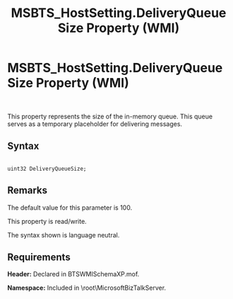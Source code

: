 ﻿---
title: MSBTS_HostSetting.DeliveryQueueSize Property (WMI)
TOCTitle: MSBTS_HostSetting.DeliveryQueueSize Property (WMI)
ms:assetid: 9be7f63e-9521-4d39-8c74-810a9b157805
ms:mtpsurl: https://msdn.microsoft.com/en-us/library/Aa577556(v=BTS.80)
ms:contentKeyID: 51529991
ms.date: 08/30/2017
mtps_version: v=BTS.80
---

# MSBTS\_HostSetting.DeliveryQueueSize Property (WMI)

 

This property represents the size of the in-memory queue. This queue serves as a temporary placeholder for delivering messages.

## Syntax

``` 
  
uint32 DeliveryQueueSize;  
```

## Remarks

The default value for this parameter is 100.

This property is read/write.

The syntax shown is language neutral.

## Requirements

**Header:** Declared in BTSWMISchemaXP.mof.

**Namespace:** Included in \\root\\MicrosoftBizTalkServer.

